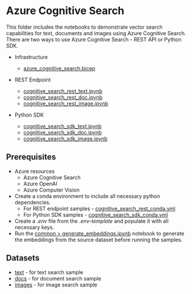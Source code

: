 # Azure Cognitive Search

This folder includes the notebooks to demonstrate vector search capabilities for text, documents and images using Azure Cognitive Search. There are two ways to use Azure Cognitive Search - REST API or Python SDK.

- Infrastructure
  - [azure_cognitive_search.bicep](./infrastructure/azure_cognitive_search.bicep)

- REST Endpoint
  - [cognitive_search_rest_text.ipynb](./rest_endpoint_sample/cognitive_search_rest_text.ipynb)
  - [cognitive_search_rest_doc.ipynb](./rest_endpoint_sample/cognitive_search_rest_doc.ipynb)
  - [cognitive_search_rest_image.ipynb](./rest_endpoint_sample/cognitive_search_rest_image.ipynb)

- Python SDK
  - [cognitive_search_sdk_text.ipynb](./rest_endpoint_sample/cognitive_search_sdk_text.ipynb)
  - [cognitive_search_sdk_doc.ipynb](./rest_endpoint_sample/cognitive_search_sdk_doc.ipynb)
  - [cognitive_search_sdk_image.ipynb](./rest_endpoint_sample/cognitive_search_sdk_image.ipynb)

## Prerequisites

- Azure resources
  - Azure Cognitive Search
  - Azure OpenAI
  - Azure Computer Vision
- Create a conda environment to include all necessary python dependencies.
  - For REST endpoint samples - [cognitive_search_rest_conda.yml](./rest_endpoint_sample/cognitive_search_rest_conda.yml)
  - For Python SDK samples - [cognitive_search_sdk_conda.yml](./python_sdk_sample/cognitive_search_sdk_conda.yml)
- Create a *.env* file from the *.env-template* and populate it with all necessary keys.
- Run the [common > generate_embeddings.ipynb](../common/generate_embeddings.ipynb) notebook to generate the embeddings from the source dataset before running the samples.

## Datasets

- [text](../data/text/) - for text search sample
- [docs](../data/docs/) - for document search sample
- [images](../data/images/) - for image search sample
